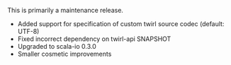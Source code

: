 This is primarily a maintenance release.

- Added support for specification of custom twirl source codec (default: UTF-8)
- Fixed incorrect dependency on twirl-api SNAPSHOT
- Upgraded to scala-io 0.3.0
- Smaller cosmetic improvements
